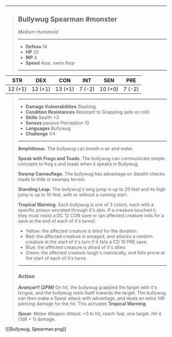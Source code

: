 ___
> ## Bullywug Spearman #monster
>*Medium Humanoid*
> ___
> - **Defesa** 14
> - **HP** 20
> - **MP** 4
> - **Speed** 4sqr, swim 8sqr
>___
>
|   STR   |   DEX   |   CON   |  INT   |   SEN   |  PRE   |
|:-------:|:-------:|:-------:|:------:|:-------:|:------:|
| 12 (+1) | 12 (+1) | 13 (+1) | 7 (-2) | 10 (+0) | 7 (-2) |
>___
> - **Damage Vulnerabilities** Slashing
> - **Condition Resistances** Resistant to Grappling (adv on roll)
> - **Skills** Sealth +3
> - **Senses** passive Perception 10
> - **Languages** Bullywug
> - **Challenge** 1/4
> ---
> **Amphibious.** The bullywug can breath e air and water.
> 
> **Speak with Frogs and Toads.** The bullywug can communicate simple concepts to frog s and toads when it speaks in Bullywug.
> 
> **Swamp Camouflage.** The bullywug has advantage on Stealth checks made to hide in swampy terrain.
> 
> **Standing Leap.** The bullywug's long jump is up to 20 feet and its high jump is up to 10 feet, with or without a running start.
> 
> **Tropical Warning.** Each bullywug is one of 3 colors, each with a specific poison secreted through it's skin. If a creature touched it, they must resist a DC 12 CON save or (an affected creature rolls for a save at the end of each of it's turns):
>   - Yellow: the affected creature is blind for the duration.
>   - Red: the affected creature is enraged, and attacks a random creature at the start of it's turn if it fails a CD 10 PRE save.
>   - Blue: the affected creature is afraid of it's allies
>   - Green: the affected creature laugh's maniacally, and falls prone at the start of each of it's turns.
> ___
> ### Action
> 
> ***Avançar!! (2PM)*** On hit, the bullywug grappled the target with it's tongue, and the bullywug reels itself towards the target. The bullywug can then make a Spear attack with advantage, and deals an extra 1d6 piercing damage for the hit. This activates **Tropical Warning**.
>
> ***Spear.*** *Melee Weapon Attack:* +3 to hit, reach 1sqr, one target. *Hit* 4 (1d6 + 1) damage.
>


![[Bullywug, Spearman.png]]